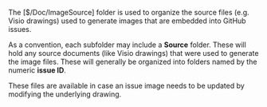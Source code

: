 The [$/Doc/ImageSource] folder is used to organize the source files (e.g. Visio drawings) used to generate images that are embedded into GitHub issues.

As a convention, each subfolder may include a **Source** folder.  These will hold any source documents (like Visio drawings) that were used to generate the image files.  These will generally be organized into folders named by the numeric **issue ID**.

These files are available in case an issue image needs to be updated by modifying the underlying drawing.
